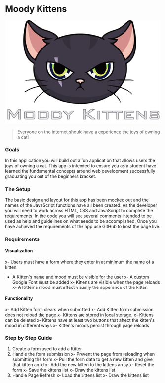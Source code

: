 Moody Kittens
=============

![moody-kittens](moody-logo.png)

> Everyone on the internet should have a experience the joys of owning a cat!

### Goals
In this application you will build out a fun application that allows users the joys of owning a cat. This app is intended to ensure you as a student have learned the fundamental concepts around web development successfully graduating you out of the beginners bracket.

### The Setup
The basic design and layout for this app has been mocked out and the names of the JavaScript functions have all been created. As the developer you will need to work across HTML, CSS and JavaScript to complete the requirements. In the code you will see several comments intended to be used as help and guidelines on what needs to be accomplished. Once you have achieved the requirements of the app use GitHub to host the page live.

### Requirements

#### Visualization
x- Users must have a form where they enter in at minimum the name of a kitten
- A Kitten's name and mood must be visible for the user 
x- A custom Google Font must be added
x- Kittens are visible when the page reloads
x- A Kitten's mood must affect visually the apperance of the kitten

#### Functionality 
x- Add Kitten form clears when submitted
x- Add Kitten form submission does not reload the page 
x- Kittens are stored in local storage. 
x- Kittens can be deleted
x- Kittens have at least two buttons that affect the kitten's mood in different ways
x- Kitten's moods persist through page reloads

### Step by Step Guide

1. Create a form used to add a Kitten
1. Handle the form submission
  x- Prevent the page from reloading when submitting the form 
  x- Pull the form data to get a new kitten and give that kitten an id
  x- Add the new kitten to the kittens array
  x- Reset the form
  x- Save the kittens list
  x- Draw the kittens list
1. Handle Page Refresh
  x- Load the kittens list
  x- Draw the kittens list


